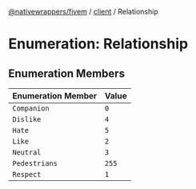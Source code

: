 [@nativewrappers/fivem](../../README.md) / [client](../README.md) / Relationship

# Enumeration: Relationship

## Enumeration Members

| Enumeration Member | Value |
| :------ | :------ |
| `Companion` | `0` |
| `Dislike` | `4` |
| `Hate` | `5` |
| `Like` | `2` |
| `Neutral` | `3` |
| `Pedestrians` | `255` |
| `Respect` | `1` |
